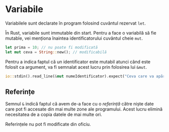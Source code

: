 # Variabile

Variabilele sunt declarate în program folosind cuvântul rezervat `let`.

În Rust, variabile sunt immutable din start. Pentru a face o variabilă să fie mutable, vei menționa înaintea identificatorului cuvântul cheie `mut`.

```rust
let prima = 10; // nu poate fi modificată
let mut ceva = String::new(); // modificabilă
```

Pentru a indica faptul că un identificator este mutabil atunci când este folosit ca argument, va fi semnalat acest lucru prin folosirea lui `&mut`.

```rust
io::stdin().read_line(&mut numeIdentificator).expect("Ceva care va apărea!");
```

## Referințe

Semnul `&` indică faptul că avem de-a face cu o *referință* către niște date care pot fi accesate din mai multe zone ale programului. Acest lucru elimină necesitatea de a copia datele de mai multe ori.

Referințele nu pot fi modificate din oficiu.
